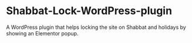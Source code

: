 # Shabbat-Lock-WordPress-plugin
A WordPress plugin that helps locking the site on Shabbat and holidays by showing an Elementor popup.
